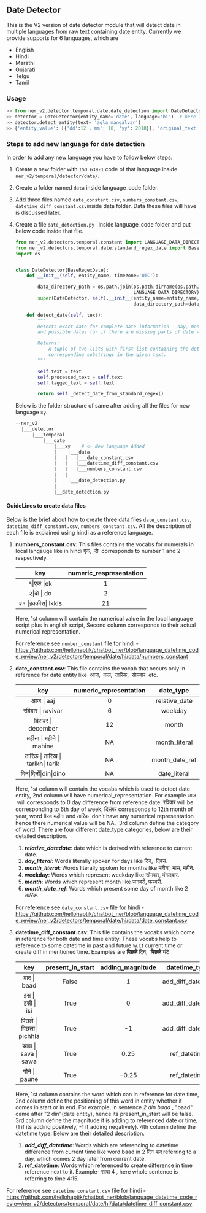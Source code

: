 ## Date Detector 

This is the V2 version of date detector module that will detect date in multiple languages from raw text containing date entity. Currently we provide supports for 6 languages, which are

- English
- Hindi
- Marathi
- Gujarati
- Telgu
- Tamil

### Usage

```python
>> from ner_v2.detector.temporal.date.date_detection import DateDetector
>> detector = DateDetector(entity_name='date', language='hi')  # here language will be ISO 639-1 code
>> detector.detect_entity(text= 'agla mangalvar')
>> {'entity_value': [{'dd':12 ,'mm': 10, 'yy': 2018}], 'original_text':['agla mangalvar']}
```



### Steps to add new language for date detection

In order to add any new language you have to follow below steps:

1. Create a new folder with `ISO 639-1`  code of that language inside `ner_v2/temporal/detector/date/`.  

2. Create a folder named `data` inside language_code folder.

3.  Add three files named `date_constant.csv`, `numbers_constant.csv`, `datetime_diff_constant.csv`inside data folder. Data these files will have is discussed later.

4. Create a file `date_detection.py ` inside language_code folder and put below code inside that file.

   ```python
   from ner_v2.detectors.temporal.constant import LANGUAGE_DATA_DIRECTORY
   from ner_v2.detectors.temporal.date.standard_regex_date import BaseRegexDate
   import os
   
   
   class DateDetector(BaseRegexDate):
       def __init__(self, entity_name, timezone='UTC'):
   
           data_directory_path = os.path.join(os.path.dirname(os.path.abspath(__file__)).rstrip(os.sep),
                                              LANGUAGE_DATA_DIRECTORY)
           super(DateDetector, self).__init__(entity_name=entity_name, timezone=timezone,
                                              data_directory_path=data_directory_path)
   
       def detect_date(self, text):
           """
           Detects exact date for complete date information - day, month, year are available in text
           and possible dates for if there are missing parts of date - day, month, year assuming sensible defaults.
   
           Returns:
               A tuple of two lists with first list containing the detected date entities and second list containing their
               corresponding substrings in the given text.
           """
   
           self.text = text
           self.processed_text = self.text
           self.tagged_text = self.text
   
           return self._detect_date_from_standard_regex()
   
   ```

    

   Below is the folder structure of same after adding all the files for new language `xy`.

   ```python
   --ner_v2
     |___detector
         |___temporal
             |___date
                 |___xy    # <- New language Added 
                 |	  |___data
                 |   |   |___date_constant.csv
                 |   |   |___datetime_diff_constant.csv
                 |   |   |___numbers_constant.csv
                 |   |
                 |	  |___date_detection.py
                 |
                 |__date_detection.py 
   ```



#### GuideLines to create data files

Below is the brief about how to create three data files `date_constant.csv`, `datetime_diff_constant.csv`, `numbers_constant.csv`.  All the description of each file is explained using hindi as a reference language. 

1. **numbers_constant.csv**:  This files contains the vocabs for numerals in local langauge like in hindi एक,  दो  corresponds to number 1 and 2 respectively.

   |        key         | **numeric_respresentation** |
   | :----------------: | :-------------------------: |
   |     १\|एक \|ek     |              1              |
   |    २\|दो \| do     |              2              |
   | २१ \|इक्कीस\| ikkis |             21              |

   Here, 1st column will contain the numerical value in the local language script plus in english script, Second column corresponds to their actual numerical representation.

   For reference see `number_constant` file for hindi - https://github.com/hellohaptik/chatbot_ner/blob/language_datetime_code_review/ner_v2/detectors/temporal/date/hi/data/numbers_constant

    

2. **date_constant.csv**: This file contains the vocab that occurs only in reference for date entity like  आज,  कल,  तारिक,  सोमवार  etc.

   |               key                | **numeric_representation** | **date_type**  |
   | :------------------------------: | :------------------------: | :------------: |
   |            आज \| aaj             |             0              | relative_date  |
   |        रविवार \| ravivar         |             6              |    weekday     |
   |        दिसंबर \| december         |             12             |     month      |
   |     महीना \| महीने \| mahine      |             NA             | month_literal  |
   | तारिक \| तारिख \| tarikh\| tarik |             NA             | month_date_ref |
   |       दिन\|दिनों\|din\|dino       |             NA             |  date_literal  |

   Here, 1st column will contain the vocabs which is used to detect date entity, 2nd column will have numerical_representation. For example आज  will corresponds to 0 day difference from reference date. रविवार will be corresponding to 6th day of week, दिसंबर corresponds to 12th month of year, word like महीना and तारिक  don’t have any numerical representation hence there numerical value will be NA.  3rd column define the category of word. There are four different date_type categories, below are their detailed description.

   1. ***relative_datedate***:  date which is derived with reference to current date.
   2. ***day_literal***:  Words literally spoken for days like दिन,  दिवस.
   3. ***month_literal***: Words literally spoken for months like महीना, मास, महीने.
   4. **weekday**:  Words which represent weekday like सोमवार, मंगलवार.
   5. ***month***: Words which represent month like जनवरी, फरवरी.
   6. ***month_date_ref***: Words which present some day of month like 2 *तारिक*.

   For reference see `date_constant.csv` file for hindi - https://github.com/hellohaptik/chatbot_ner/blob/language_datetime_code_review/ner_v2/detectors/temporal/date/hi/data/date_constant.csv

   

3. **datetime_diff_constant.csv**:  This file contains the vocabs which come in reference for both date and time entity. These vocabs help to reference to some datetime in past and future w.r.t current time or create diff in mentioned time. Examples are  **पिछले** दिन,  **पिछले** घंटे

   |           key           | present_in_start | adding_magnitude |   datetime_type   |
   | :---------------------: | :--------------: | :--------------: | :---------------: |
   |       बाद \| baad       |      False       |        1         | add_diff_datetime |
   |    इस \|  इसी \| isi    |       True       |        0         | add_diff_datetime |
   | पिछले \| पिछला\| pichhla |       True       |        -1        | add_diff_datetime |
   |  सावा \| sava \| sawa   |       True       |       0.25       |   ref_datetime    |
   |      पौने \| paune       |       True       |      -0.25       |   ref_datetime    |

   Here, 1st column contains the word which can in reference for date time, 2nd column define the positioning of this word in entity whether it comes in start or in end. For example, in sentence *2 din baad* ,  "baad" came after "2 din"(date entity), hence its present_in_start will be false.  3rd column define the magnitude it is adding to referenced date or time, (1 if its adding positively, -1 if adding negatively). 4th column define the datetime type. Below are their detailed description.

   1. ***add_diff_datetime***:  Words which are referencing to datetime difference from current time like word baad in 2  दिन *बाद*  referring to a day, which comes 2 day later from current date.
   2. **ref_datetime**: Words which referenced to create difference in time reference next to it. Example- सावा 4 , here whole sentence is referring to time 4:15.

For reference see `datetime constant.csv` file for hindi - https://github.com/hellohaptik/chatbot_ner/blob/language_datetime_code_review/ner_v2/detectors/temporal/date/hi/data/datetime_diff_constant.csv



